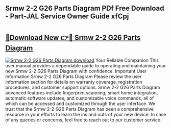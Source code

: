 ## Srmw 2-2 G26 Parts Diagram PDf Free Download - Part-JAL Service Owner Guide xfCpj

# <h2><a href="http://dfmw74.blite.top/?on=Srmw+2-2+G26+Parts+Diagram">🔗Download New 👉🔴 Srmw 2-2 G26 Parts Diagram</a></h2>

[![Srmw 2-2 G26 Parts Diagram download](https://i.imgur.com/lujVjoI.png)](http://dfmw74.blite.top/?on=Srmw+2-2+G26+Parts+Diagram)
Your Reliable Companion This user manual provides a dependable guide to operating and maintaining your new Srmw 2-2 G26 Parts Diagram with confidence. Important User Information Srmw 2-2 G26 Parts Diagram Please review the user information section for details on warranty coverage, registration procedures, and customer support options. Srmw 2-2 G26 Parts Diagram advanced features include fingerprint scanning, smart home integration, automatic software updates, and customizable voice commands, all of which can be accessed and customized through the user interface. We trust that the Srmw 2-2 G26 Parts Diagram has been a comprehensive resource in your efforts to learn the ins and outs of your new device. In case of any queries or concerns, feel free to reach out to our customer service.
